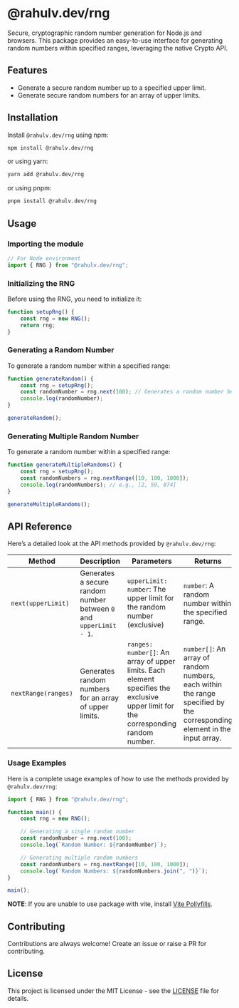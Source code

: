 # @rahulv.dev/rng

Secure, cryptographic random number generation for Node.js and browsers. This package provides an easy-to-use interface for generating random numbers within specified ranges, leveraging the native Crypto API.

## Features

-   Generate a secure random number up to a specified upper limit.
-   Generate secure random numbers for an array of upper limits.

## Installation

Install `@rahulv.dev/rng` using npm:

```bash
npm install @rahulv.dev/rng
```

or using yarn:

```bash
yarn add @rahulv.dev/rng
```

or using pnpm:

```bash
pnpm install @rahulv.dev/rng
```

## Usage

### Importing the module

```typescript
// For Node environment
import { RNG } from "@rahulv.dev/rng";
```

### Initializing the RNG

Before using the RNG, you need to initialize it:

```typescript
function setupRng() {
    const rng = new RNG();
    return rng;
}
```

### Generating a Random Number

To generate a random number within a specified range:

```typescript
function generateRandom() {
    const rng = setupRng();
    const randomNumber = rng.next(100); // Generates a random number between 0 and 99
    console.log(randomNumber);
}

generateRandom();
```

### Generating Multiple Random Number

To generate a random number within a specified range:

```typescript
function generateMultipleRandoms() {
    const rng = setupRng();
    const randomNumbers = rng.nextRange([10, 100, 1000]);
    console.log(randomNumbers); // e.g., [2, 59, 874]
}

generateMultipleRandoms();
```

## API Reference

Here’s a detailed look at the API methods provided by `@rahulv.dev/rng`:

| Method              | Description                                                        | Parameters                                                                                                                          | Returns                                                                                                                  |
| ------------------- | ------------------------------------------------------------------ | ----------------------------------------------------------------------------------------------------------------------------------- | ------------------------------------------------------------------------------------------------------------------------ |
| `next(upperLimit)`  | Generates a secure random number between `0` and `upperLimit - 1`. | `upperLimit: number`: The upper limit for the random number (exclusive)                                                             | `number`: A random number within the specified range.                                                                    |
| `nextRange(ranges)` | Generates random numbers for an array of upper limits.             | `ranges: number[]`: An array of upper limits. Each element specifies the exclusive upper limit for the corresponding random number. | `number[]`: An array of random numbers, each within the range specified by the corresponding element in the input array. |

### Usage Examples

Here is a complete usage examples of how to use the methods provided by `@rahulv.dev/rng`:

```typescript
import { RNG } from "@rahulv.dev/rng";

function main() {
    const rng = new RNG();

    // Generating a single random number
    const randomNumber = rng.next(100);
    console.log(`Random Number: ${randomNumber}`);

    // Generating multiple random numbers
    const randomNumbers = rng.nextRange([10, 100, 1000]);
    console.log(`Random Numbers: ${randomNumbers.join(", ")}`);
}

main();
```

**NOTE**: If you are unable to use package with vite, install [Vite Pollyfills](https://www.npmjs.com/package/vite-plugin-node-polyfills).

## Contributing

Contributions are always welcome! Create an issue or raise a PR for contributing.

## License

This project is licensed under the MIT License - see the [LICENSE](LICENSE) file for details.
